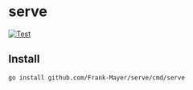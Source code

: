 # serve

[![Test](https://github.com/Frank-Mayer/serve/actions/workflows/test.yml/badge.svg)](https://github.com/Frank-Mayer/serve/actions/workflows/test.yml)

## Install

```bash
go install github.com/Frank-Mayer/serve/cmd/serve
```
